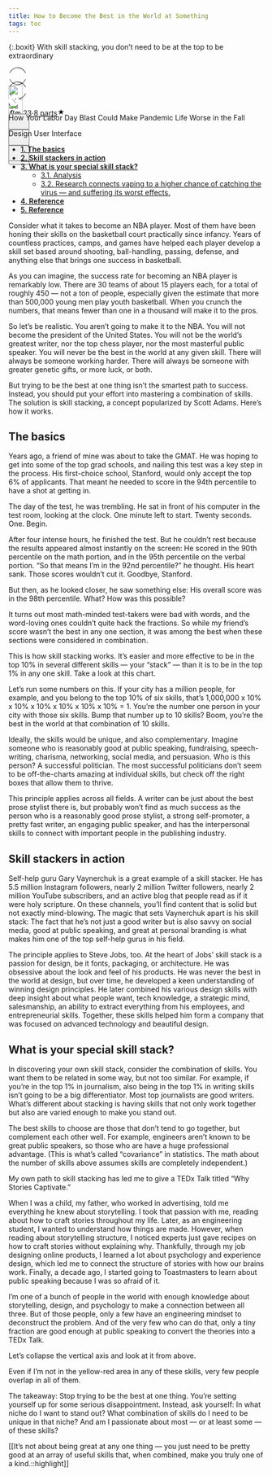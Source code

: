 ```yaml
---
title: How to Become the Best in the World at Something
tags: toc
---
```


{:.boxit}
With skill stacking, you don’t need to be at the top to be extraordinary

<div class="ijk"><div class="ntt fb ik il im" style="height: 28px;"><div class="o ntt"><div><a href="https://quicklook.netlify.app/about/" rel="noopener"><div class="ce in io"><div class="ip ntt fa o p gnn iq ir is it iu eg"><svg width="36" height="36" viewBox="0 0 36 36"><path fill-rule="evenodd" clip-rule="evenodd" d="M18 1.87c-6.63 0-12.4 4.14-15.21 10.21L2 11.71C4.94 5.37 11 1 18 1s13.06 4.37 16 10.71l-.79.37C30.4 6.01 24.63 1.88 18 1.88zM2.79 23.92c2.81 6.07 8.58 10.2 15.21 10.2 6.63 0 12.4-4.13 15.21-10.2l.79.37C31.06 30.63 25 35 18 35S4.94 30.63 2 24.29l.79-.37z"></path></svg></div><img alt="Go" class="amm dpp io in" src="https://avatars0.githubusercontent.com/u/68094278?v=4?crop=0.525xw:1xh;center,top&resize=640:*" width="28" height="28" style="margin-top: 0px;"></div></a></div><div class="iv ab ntt"><div class="ntt"><div style="flex:1; align-self: center;"><span class="crr cs cb cc fgg"><a href="https://quicklook.netlify.app/about/" class="" rel="noopener" style="background-image: none;"><h10 class="crr cs cb cc gjj">Go</h10></a></span></div></div><span class="crr cs cb cc gh" style="align-self: center;"><a class="" rel="noopener" href="https://quicklook.netlify.app/posts/toc" style="background-image: none;"><h10 class="crr cs cb cc gh"><span class="iw"></span>Jun 23<span class="ix gh">·</span>8 parts<svg class="iy iz ja" width="15" height="15" viewBox="0 0 15 15"><path d="M7.44 2.32c.03-.1.09-.1.12 0l1.2 3.53a.29.29 0 0 0 .26.2h3.88c.11 0 .13.04.04.1L9.8 8.33a.27.27 0 0 0-.1.29l1.2 3.53c.03.1-.01.13-.1.07l-3.14-2.18a.3.3 0 0 0-.32 0L4.2 12.22c-.1.06-.14.03-.1-.07l1.2-3.53a.27.27 0 0 0-.1-.3L2.06 6.16c-.1-.06-.07-.12.03-.12h3.89a.29.29 0 0 0 .26-.19l1.2-3.52z"></path></svg></h10></a></span></div></div><div class="ntt jb jc jd je jf jg jh ji ex" style="align-self: center;"><div class="ntt o"><div class="jj amm"><div class="by" aria-hidden="false"><button class="boo ch ax ay az ba bb bcc bdd be dl dm bh dn do"><svg width="25" height="25" class="q"><g fill-rule="evenodd"><path d="M15.6 5a.42.42 0 0 0 .17-.3.42.42 0 0 0-.12-.33l-2.8-2.79a.5.5 0 0 0-.7 0l-2.8 2.8a.4.4 0 0 0-.1.32c0 .12.07.23.16.3h.02a.45.45 0 0 0 .57-.04l2-2V10c0 .28.23.5.5.5s.5-.22.5-.5V2.93l2.02 2.02c.08.07.18.12.3.13.11.01.21-.02.3-.08v.01"></path><path d="M18 7h-1.5a.5.5 0 0 0 0 1h1.6c.5 0 .9.4.9.9v10.2c0 .5-.4.9-.9.9H6.9a.9.9 0 0 1-.9-.9V8.9c0-.5.4-.9.9-.9h1.6a.5.5 0 0 0 .35-.15A.5.5 0 0 0 9 7.5a.5.5 0 0 0-.15-.35A.5.5 0 0 0 8.5 7H7a2 2 0 0 0-2 2v10c0 1.1.9 2 2 2h11a2 2 0 0 0 2-2V9a2 2 0 0 0-2-2"></path></g></svg></button></div></div><div class="jk amm"><div><div class="iy"><div><div class="by" role="tooltip" aria-hidden="false" aria-describedby="1" aria-labelledby="1"><button class="boo ch ax ay az ba bb bcc bdd be dl dm bh dn do" onclick="tocContainer()"><svg width="25" height="25" viewBox="0 0 25 25"><path d="M19 6a2 2 0 0 0-2-2H8a2 2 0 0 0-2 2v14.66h.01c.01.1.05.2.12.28a.5.5 0 0 0 .7.03l5.67-4.12 5.66 4.13a.5.5 0 0 0 .71-.03.5.5 0 0 0 .12-.29H19V6zm-6.84 9.97L7 19.64V6a1 1 0 0 1 1-1h9a1 1 0 0 1 1 1v13.64l-5.16-3.67a.49.49 0 0 0-.68 0z" fill-rule="evenodd"></path></svg></button></div></div></div></div></div><div class="jl amm ag"><div class="by" aria-hidden="false"><div class="by" aria-hidden="false"><div class="amm bk bee"><button class="boo ch ax ay az ba bb bcc bdd be dl dm bh dn do"><svg class="q jm jn" width="25" height="25"><path d="M5 12.5c0 .55.2 1.02.59 1.41.39.4.86.59 1.41.59.55 0 1.02-.2 1.41-.59.4-.39.59-.86.59-1.41 0-.55-.2-1.02-.59-1.41A1.93 1.93 0 0 0 7 10.5c-.55 0-1.02.2-1.41.59-.4.39-.59.86-.59 1.41zm5.62 0c0 .55.2 1.02.58 1.41.4.4.87.59 1.42.59.55 0 1.02-.2 1.41-.59.4-.39.59-.86.59-1.41 0-.55-.2-1.02-.59-1.41a1.93 1.93 0 0 0-1.41-.59c-.55 0-1.03.2-1.42.59-.39.39-.58.86-.58 1.41zm5.6 0c0 .55.2 1.02.58 1.41.4.4.87.59 1.43.59.56 0 1.03-.2 1.42-.59.39-.39.58-.86.58-1.41 0-.55-.2-1.02-.58-1.41a1.93 1.93 0 0 0-1.42-.59c-.56 0-1.04.2-1.43.59-.39.39-.58.86-.58 1.41z" fill-rule="evenodd"></path></svg></button></div></div></div></div></div></div></div></div>

<div id="bottommenu" class="ijk"><div class="ntt fb ik il im" style="height: 28px;"><div class="o ntt"><div><a href="https://quicklook.netlify.app/about/" rel="noopener"><div class="ce in io"><div class="ip ntt fa o p gnn iq ir is it iu eg"><svg width="36" height="36" viewBox="0 0 36 36"><path fill-rule="evenodd" clip-rule="evenodd" d="M18 1.87c-6.63 0-12.4 4.14-15.21 10.21L2 11.71C4.94 5.37 11 1 18 1s13.06 4.37 16 10.71l-.79.37C30.4 6.01 24.63 1.88 18 1.88zM2.79 23.92c2.81 6.07 8.58 10.2 15.21 10.2 6.63 0 12.4-4.13 15.21-10.2l.79.37C31.06 30.63 25 35 18 35S4.94 30.63 2 24.29l.79-.37z"></path></svg></div><img alt="Go" class="amm dpp io in" src="https://avatars0.githubusercontent.com/u/68094278?v=4?crop=0.525xw:1xh;center,top&resize=640:*" width="28" height="28" style="margin-top: 0px;"></div></a></div></div><div class="ntt jb jc jd je jf jg jh ji ex" style="align-self: center;"><div class="ntt o"><div class="jj amm"><div class="by" aria-hidden="false"><button class="boo ch ax ay az ba bb bcc bdd be dl dm bh dn do"><svg width="25" height="25" class="q" style="fill: #f5f5f7;"><g fill-rule="evenodd"><path d="M15.6 5a.42.42 0 0 0 .17-.3.42.42 0 0 0-.12-.33l-2.8-2.79a.5.5 0 0 0-.7 0l-2.8 2.8a.4.4 0 0 0-.1.32c0 .12.07.23.16.3h.02a.45.45 0 0 0 .57-.04l2-2V10c0 .28.23.5.5.5s.5-.22.5-.5V2.93l2.02 2.02c.08.07.18.12.3.13.11.01.21-.02.3-.08v.01"></path><path d="M18 7h-1.5a.5.5 0 0 0 0 1h1.6c.5 0 .9.4.9.9v10.2c0 .5-.4.9-.9.9H6.9a.9.9 0 0 1-.9-.9V8.9c0-.5.4-.9.9-.9h1.6a.5.5 0 0 0 .35-.15A.5.5 0 0 0 9 7.5a.5.5 0 0 0-.15-.35A.5.5 0 0 0 8.5 7H7a2 2 0 0 0-2 2v10c0 1.1.9 2 2 2h11a2 2 0 0 0 2-2V9a2 2 0 0 0-2-2"></path></g></svg></button></div></div><div class="jk amm"><div><div class="iy"><div><div class="by" role="tooltip" aria-hidden="false" aria-describedby="1" aria-labelledby="1"><button class="boo ch ax ay az ba bb bcc bdd be dl dm bh dn do" onclick="tocContainer()" style="fill: #f5f5f7;"><svg width="25" height="25" viewBox="0 0 25 25"><path d="M19 6a2 2 0 0 0-2-2H8a2 2 0 0 0-2 2v14.66h.01c.01.1.05.2.12.28a.5.5 0 0 0 .7.03l5.67-4.12 5.66 4.13a.5.5 0 0 0 .71-.03.5.5 0 0 0 .12-.29H19V6zm-6.84 9.97L7 19.64V6a1 1 0 0 1 1-1h9a1 1 0 0 1 1 1v13.64l-5.16-3.67a.49.49 0 0 0-.68 0z" fill-rule="evenodd"></path></svg></button></div></div></div></div></div><div class="jl amm ag" style="margin-right: 34px;"><div class="by" aria-hidden="false"><div class="by" aria-hidden="false"><div class="amm bk bee"><button class="boo ch ax ay az ba bb bcc bdd be dl dm bh dn do"><svg class="q jm jn" width="25" height="25" style="fill: #f5f5f7;"><path d="M5 12.5c0 .55.2 1.02.59 1.41.39.4.86.59 1.41.59.55 0 1.02-.2 1.41-.59.4-.39.59-.86.59-1.41 0-.55-.2-1.02-.59-1.41A1.93 1.93 0 0 0 7 10.5c-.55 0-1.02.2-1.41.59-.4.39-.59.86-.59 1.41zm5.62 0c0 .55.2 1.02.58 1.41.4.4.87.59 1.42.59.55 0 1.02-.2 1.41-.59.4-.39.59-.86.59-1.41 0-.55-.2-1.02-.59-1.41a1.93 1.93 0 0 0-1.41-.59c-.55 0-1.03.2-1.42.59-.39.39-.58.86-.58 1.41zm5.6 0c0 .55.2 1.02.58 1.41.4.4.87.59 1.43.59.56 0 1.03-.2 1.42-.59.39-.39.58-.86.58-1.41 0-.55-.2-1.02-.58-1.41a1.93 1.93 0 0 0-1.42-.59c-.56 0-1.04.2-1.43.59-.39.39-.58.86-.58 1.41z" fill-rule="evenodd"></path></svg></button></div></div></div></div></div></div></div></div>

<link rel="stylesheet" href="/assets/css/toc.css">
<script src="/assets/js/toc.js"/></script>
<div id="toc-container">
<div class="user-guide-header">
<button type="button" class="close" onclick="tocContainer()" data-dismiss="modal" aria-label="Close" style="border-width: 0px;outline: none;background: transparent;margin: 0;padding: 0;"><span aria-hidden="true"><amp-icon class="icon hydrated" role="presentation" aria-hidden="true" innerhtml="<svg width=&quot;21&quot; height=&quot;21&quot; xmlns=&quot;http://www.w3.org/2000/svg&quot;><path d=&quot;M10.5 21C4.724 21 0 16.275 0 10.5S4.724 0 10.5 0 21 4.725 21 10.5 16.276 21 10.5 21zm-3.543-5.967a.96.96 0 00.693-.295l2.837-2.842 2.85 2.842c.167.167.41.295.693.295.552 0 1.001-.461 1.001-1.012 0-.281-.115-.512-.295-.704L11.899 10.5l2.85-2.855a.875.875 0 00.295-.68c0-.55-.45-.998-1.001-.998a.871.871 0 00-.668.295l-2.888 2.855-2.862-2.843a.891.891 0 00-.668-.281.99.99 0 00-1.001.986c0 .269.116.512.295.678L9.088 10.5l-2.837 2.843a.926.926 0 00-.295.678c0 .551.45 1.012 1.001 1.012z&quot; fill=&quot;#FFF&quot; fill-rule=&quot;nonzero&quot;/></svg>
" name="web-VideoPlayer-close"><svg width="21" height="21" xmlns="http://www.w3.org/2000/svg" style="fill: rgba(255, 255, 255, 0.9);"><path d="M10.5 21C4.724 21 0 16.275 0 10.5S4.724 0 10.5 0 21 4.725 21 10.5 16.276 21 10.5 21zm-3.543-5.967a.96.96 0 00.693-.295l2.837-2.842 2.85 2.842c.167.167.41.295.693.295.552 0 1.001-.461 1.001-1.012 0-.281-.115-.512-.295-.704L11.899 10.5l2.85-2.855a.875.875 0 00.295-.68c0-.55-.45-.998-1.001-.998a.871.871 0 00-.668.295l-2.888 2.855-2.862-2.843a.891.891 0 00-.668-.281.99.99 0 00-1.001.986c0 .269.116.512.295.678L9.088 10.5l-2.837 2.843a.926.926 0 00-.295.678c0 .551.45 1.012 1.001 1.012z" fill="#FFF" fill-rule="nonzero"></path></svg>
</amp-icon></span></button>
<p class="toc-title">How Your Labor Day Blast Could Make Pandemic Life Worse in the Fall</p>
<span class="label label-info">Design</span>
<span class="label label-info"> User Interface</span>
</div>
        <nav>
            <ul class="toc-list">
                <li class="re-li makedl a"><a href="#the_basics" style="background-image: none; font-weight: 600;">1. The basics</a></li>
                <li class="re-li makedl a"><a href="#skill-stackers" style="background-image: none; font-weight: 600;">2. Skill stackers in action</a></li>
                <li class="re-li makedl a"><a href="#special-skill" style="background-image: none; font-weight: 600;">3. What is your special skill stack?</a>
            <ul><li class="re-li makedl a" style="margin-left: 16px;"><a href="#chu-thich" style="background-image: none;">3.1. Analysis</a></li>
                <li class="re-li makedl a" style="margin-left: 16px;"><a href="#chu-thich" style="background-image: none;">3.2. Research connects vaping to a higher chance of catching the virus — and suffering its worst effects.</a></li></ul></li>
                <li class="re-li makedl a"><a href="#chu-thich" style="background-image: none; font-weight: 600;">4. Reference</a></li>
                <li class="re-li makedl a"><a href="#chu-thich" style="background-image: none; font-weight: 600;">5. Reference</a></li>
            </ul>
        </nav>
</div>

Consider what it takes to become an NBA player. Most of them have been honing their skills on the basketball court practically since infancy. Years of countless practices, camps, and games have helped each player develop a skill set based around shooting, ball-handling, passing, defense, and anything else that brings one success in basketball.

As you can imagine, the success rate for becoming an NBA player is remarkably low. There are 30 teams of about 15 players each, for a total of roughly 450 — not a ton of people, especially given the estimate that more than 500,000 young men play youth basketball. When you crunch the numbers, that means fewer than one in a thousand will make it to the pros.

So let’s be realistic. You aren’t going to make it to the NBA. You will not become the president of the United States. You will not be the world’s greatest writer, nor the top chess player, nor the most masterful public speaker. You will never be the best in the world at any given skill. There will always be someone working harder. There will always be someone with greater genetic gifts, or more luck, or both.

But trying to be the best at one thing isn’t the smartest path to success. Instead, you should put your effort into mastering a combination of skills. The solution is skill stacking, a concept popularized by Scott Adams. Here’s how it works.

<h2 id="the_basics">The basics</h2>

Years ago, a friend of mine was about to take the GMAT. He was hoping to get into some of the top grad schools, and nailing this test was a key step in the process. His first-choice school, Stanford, would only accept the top 6% of applicants. That meant he needed to score in the 94th percentile to have a shot at getting in.

The day of the test, he was trembling. He sat in front of his computer in the test room, looking at the clock. One minute left to start. Twenty seconds. One. Begin.

After four intense hours, he finished the test. But he couldn’t rest because the results appeared almost instantly on the screen: He scored in the 90th percentile on the math portion, and in the 95th percentile on the verbal portion. “So that means I’m in the 92nd percentile?” he thought. His heart sank. Those scores wouldn’t cut it. Goodbye, Stanford.

But then, as he looked closer, he saw something else: His overall score was in the 98th percentile. What? How was this possible?

It turns out most math-minded test-takers were bad with words, and the word-loving ones couldn’t quite hack the fractions. So while my friend’s score wasn’t the best in any one section, it was among the best when these sections were considered in combination.

This is how skill stacking works. It’s easier and more effective to be in the top 10% in several different skills — your “stack” — than it is to be in the top 1% in any one skill. Take a look at this chart.

Let’s run some numbers on this. If your city has a million people, for example, and you belong to the top 10% of six skills, that’s 1,000,000 x 10% x 10% x 10% x 10% x 10% x 10% = 1. You’re the number one person in your city with those six skills. Bump that number up to 10 skills? Boom, you’re the best in the world at that combination of 10 skills.

Ideally, the skills would be unique, and also complementary. Imagine someone who is reasonably good at public speaking, fundraising, speech-writing, charisma, networking, social media, and persuasion. Who is this person? A successful politician. The most successful politicians don’t seem to be off-the-charts amazing at individual skills, but check off the right boxes that allow them to thrive.

This principle applies across all fields. A writer can be just about the best prose stylist there is, but probably won’t find as much success as the person who is a reasonably good prose stylist, a strong self-promoter, a pretty fast writer, an engaging public speaker, and has the interpersonal skills to connect with important people in the publishing industry.

<h2 id="skill-stackers">Skill stackers in action</h2>

Self-help guru Gary Vaynerchuk is a great example of a skill stacker. He has 5.5 million Instagram followers, nearly 2 million Twitter followers, nearly 2 million YouTube subscribers, and an active blog that people read as if it were holy scripture. On these channels, you’ll find content that is solid but not exactly mind-blowing. The magic that sets Vaynerchuk apart is his skill stack: The fact that he’s not just a good writer but is also savvy on social media, good at public speaking, and great at personal branding is what makes him one of the top self-help gurus in his field.

The principle applies to Steve Jobs, too. At the heart of Jobs’ skill stack is a passion for design, be it fonts, packaging, or architecture. He was obsessive about the look and feel of his products. He was never the best in the world at design, but over time, he developed a keen understanding of winning design principles. He later combined his various design skills with deep insight about what people want, tech knowledge, a strategic mind, salesmanship, an ability to extract everything from his employees, and entrepreneurial skills. Together, these skills helped him form a company that was focused on advanced technology and beautiful design.

<h2 id="special-skill">What is your special skill stack?</h2>

In discovering your own skill stack, consider the combination of skills. You want them to be related in some way, but not too similar. For example, if you’re in the top 1% in journalism, also being in the top 1% in writing skills isn’t going to be a big differentiator. Most top journalists are good writers. What’s different about stacking is having skills that not only work together but also are varied enough to make you stand out.

The best skills to choose are those that don’t tend to go together, but complement each other well. For example, engineers aren’t known to be great public speakers, so those who are have a huge professional advantage. (This is what’s called “covariance” in statistics. The math about the number of skills above assumes skills are completely independent.)

My own path to skill stacking has led me to give a TEDx Talk titled “Why Stories Captivate.”

When I was a child, my father, who worked in advertising, told me everything he knew about storytelling. I took that passion with me, reading about how to craft stories throughout my life. Later, as an engineering student, I wanted to understand how things are made. However, when reading about storytelling structure, I noticed experts just gave recipes on how to craft stories without explaining why. Thankfully, through my job designing online products, I learned a lot about psychology and experience design, which led me to connect the structure of stories with how our brains work. Finally, a decade ago, I started going to Toastmasters to learn about public speaking because I was so afraid of it.

I’m one of a bunch of people in the world with enough knowledge about storytelling, design, and psychology to make a connection between all three. But of those people, only a few have an engineering mindset to deconstruct the problem. And of the very few who can do that, only a tiny fraction are good enough at public speaking to convert the theories into a TEDx Talk.

Let’s collapse the vertical axis and look at it from above.

Even if I’m not in the yellow-red area in any of these skills, very few people overlap in all of them.

The takeaway: Stop trying to be the best at one thing. You’re setting yourself up for some serious disappointment. Instead, ask yourself: In what niche do I want to stand out? What combination of skills do I need to be unique in that niche? And am I passionate about most — or at least some — of these skills?

[[It’s not about being great at any one thing — you just need to be pretty good at an array of useful skills that, when combined, make you truly one of a kind.::highlight]]

